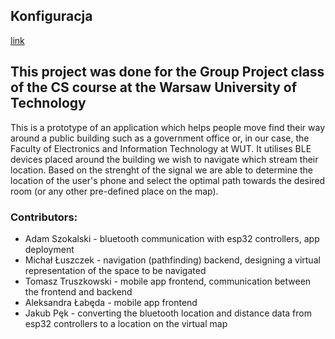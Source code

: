 ## Konfiguracja
[link](https://reactnative.dev/docs/environment-setup)

## This project was done for the Group Project class of the CS course at the Warsaw University of Technology

This is a prototype of an application which helps people move find their way around a public building such as a government office or, in our case, the Faculty of Electronics and Information Technology at WUT.
It utilises BLE devices placed around the building we wish to navigate which stream their location. Based on the strenght of the signal we are able to determine the location of the user's phone and select the optimal path towards the desired room (or any other pre-defined place on the map).


### Contributors:
- Adam Szokalski - bluetooth communication with esp32 controllers, app deployment
- Michał Łuszczek - navigation (pathfinding) backend, designing a virtual representation of the space to be navigated
- Tomasz Truszkowski - mobile app frontend, communication between the frontend and backend
- Aleksandra Łabęda - mobile app frontend
- Jakub Pęk - converting the bluetooth location and distance data from esp32 controllers to a location on the virtual map

